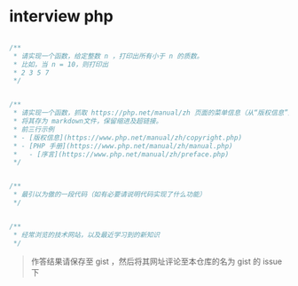 # interview php

```php

/**
 * 请实现一个函数，给定整数 n ，打印出所有小于 n 的质数。
 * 比如，当 n = 10，则打印出
 * 2 3 5 7
 */


/**
 * 请实现一个函数，抓取 https://php.net/manual/zh 页面的菜单信息（从“版权信息”到“附录”），
 * 将其存为 markdown文件，保留缩进及超链接。
 * 前三行示例
 * - [版权信息](https://www.php.net/manual/zh/copyright.php)
 * - [PHP 手册](https://www.php.net/manual/zh/manual.php)
 *   - [序言](https://www.php.net/manual/zh/preface.php)
 */


/**
 * 最引以为傲的一段代码（如有必要请说明代码实现了什么功能）
 */


/**
 * 经常浏览的技术网站，以及最近学习到的新知识
 */


```

> 作答结果请保存至 gist ，然后将其网址评论至本仓库的名为 gist 的 issue 下
